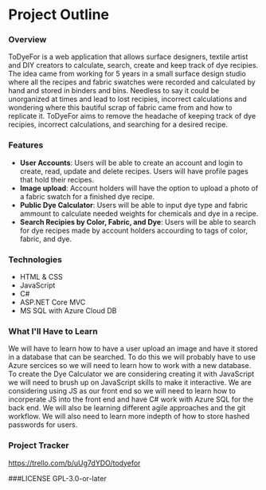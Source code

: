 # Project Outline

### Overview

ToDyeFor is a web application that allows surface designers, textile artist and DIY creators to calculate, search, create and keep track of dye recipies.  The idea came from working  for 5 years in a small surface design studio where all the recipes and fabric swatches were recorded and calculated by hand and stored in binders and bins. Needless to say it could be unorganized at times and lead to lost recipies, incorrect calculations and wondering where this bautiful scrap of fabric came from and how to replicate it.  ToDyeFor aims to remove the headache of keeping track of dye recipies, incorrect calculations, and searching for a desired recipe.

### Features

 * **User Accounts**: Users will be able to create an account and login to create, read, update and delete recipes.  Users will have profile pages that hold their recipes.
 * **Image upload**:  Account holders will have the option to upload a photo of a fabric swatch for a finished dye recipe.
 * **Public Dye Calculator**: Users will be able to input dye type and fabric ammount to calculate needed weights for chemicals and dye in a recipe. 
 * **Search Recipies by Color, Fabric, and Dye**: Users will be able to search for dye recipes made by account holders accourding to tags of color, fabric, and dye.
 

### Technologies

* HTML & CSS
* JavaScript
* C#
* ASP.NET Core MVC
* MS SQL with Azure Cloud DB

### What I'll Have to Learn

We will have to learn how to have a user upload an image and have it stored in a database that can be searched.  To do this we will probably have to use Azure sercices so we will need to learn how to work with a new database.  To create the Dye Calculator we are considering creating it with JavaScript we will need to brush up on JavaScript skills to make it interactive. We are considering using JS as our front end so we will need to learn how to incorperate JS into the front end and have C# work with Azure SQL for the back end. We will also be learning different agile approaches and the git workflow.  We will also need to learn more indepth of how to store hashed passwords for users. 


### Project Tracker

https://trello.com/b/uUg7dYDO/todyefor

###LICENSE
GPL-3.0-or-later
